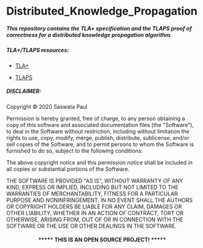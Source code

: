 # Distributed_Knowledge_Propagation 

##### This repository contains the TLA+ specification and the TLAPS proof of correctness for a distributed knowledge propagation algorithm.

##### TLA+/TLAPS resources:
* [TLA+](https://lamport.azurewebsites.net/tla/tla.html)

* [TLAPS](https://tla.msr-inria.inria.fr/tlaps/content/Home.html) 

##### DISCLAIMER: 
Copyright &copy; 2020 Saswata Paul

Permission is hereby granted, free of charge, to any person obtaining a copy
of this software and associated documentation files (the "Software"), to deal
in the Software without restriction, including without limitation the rights
to use, copy, modify, merge, publish, distribute, sublicense, and/or sell
copies of the Software, and to permit persons to whom the Software is
furnished to do so, subject to the following conditions:

The above copyright notice and this permission notice shall be included in all
copies or substantial portions of the Software.

THE SOFTWARE IS PROVIDED "AS IS", WITHOUT WARRANTY OF ANY KIND, EXPRESS OR
IMPLIED, INCLUDING BUT NOT LIMITED TO THE WARRANTIES OF MERCHANTABILITY,
FITNESS FOR A PARTICULAR PURPOSE AND NONINFRINGEMENT. IN NO EVENT SHALL THE
AUTHORS OR COPYRIGHT HOLDERS BE LIABLE FOR ANY CLAIM, DAMAGES OR OTHER
LIABILITY, WHETHER IN AN ACTION OF CONTRACT, TORT OR OTHERWISE, ARISING FROM,
OUT OF OR IN CONNECTION WITH THE SOFTWARE OR THE USE OR OTHER DEALINGS IN THE
SOFTWARE.
#### <p align="middle">***** THIS IS AN OPEN SOURCE PROJECT! *****</p>

